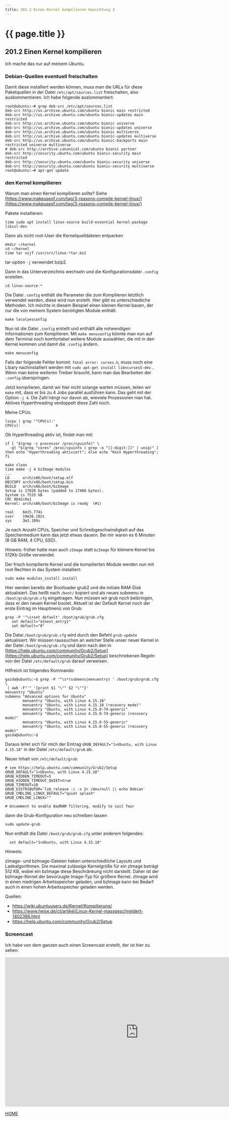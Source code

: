 ```yaml
---
title: 201.2 Einen Kernel kompilieren Gewichtung 3
---
```


# {{ page.title }}

## 201.2 Einen Kernel kompilieren

Ich mache das nur auf meinem Ubuntu.

### Debian-Quellen eventuell freischalten

Damit diese installiert werden können, muss man die URLs für diese Paketquellen in der Datei `/etc/apt/sources.list` freischalten, also auskommentieren.
Ich habe folgende auslommentiert:

```
root@ubuntu:~# grep deb-src /etc/apt/sources.list
deb-src http://us.archive.ubuntu.com/ubuntu bionic main restricted
deb-src http://us.archive.ubuntu.com/ubuntu bionic-updates main restricted
deb-src http://us.archive.ubuntu.com/ubuntu bionic universe
deb-src http://us.archive.ubuntu.com/ubuntu bionic-updates universe
deb-src http://us.archive.ubuntu.com/ubuntu bionic multiverse
deb-src http://us.archive.ubuntu.com/ubuntu bionic-updates multiverse
deb-src http://us.archive.ubuntu.com/ubuntu bionic-backports main restricted universe multiverse
# deb-src http://archive.canonical.com/ubuntu bionic partner
deb-src http://security.ubuntu.com/ubuntu bionic-security main restricted
deb-src http://security.ubuntu.com/ubuntu bionic-security universe
deb-src http://security.ubuntu.com/ubuntu bionic-security multiverse
root@ubuntu:~# apt-get update
```

### den Kernel kompilieren

Warum man einen Kernel kompilieren sollte? Siehe [https://www.makeuseof.com/tag/3-reasons-compile-kernel-linux/](https://www.makeuseof.com/tag/3-reasons-compile-kernel-linux/)


Pakete installieren:

```
time sudo apt install linux-source build-essential kernel-package libssl-dev
```

Dann als nicht root-User die Kernelquelldateien entpacken

```
mkdir ~/kernel
cd ~/kernel
time tar xvjf /usr/src/linux-*tar.bz2
```

tar-option `-j` verwendet bzip2.

Dann in das Unterverzeichnis wechseln und die Konfigurationsdatei `.config` erstellen.

```
cd linux-source-*
```

Die Datei `.config` enthält die Parameter die zum Kompilieren letztlich verwendet werden, diese wird nun erstellt. Hier gibt es unterschiedliche Methoden. Ich möchte in diesem Beispiel einen kleinen Kernel bauen, der nur die von meinem System benötigten Module enthält.

```
make localyesconfig
```

Nun ist die Datei `.config` erstellt und enthällt alle notwendigen Informationen zum Kompilieren. Mit `make menuconfig` könnte man nun auf dem Terminal noch komfortabel weitere Module auswählen, die mit in den Kernel kommen und damit die `.config` ändern.

```
make menuconfig
```

Falls der folgende Fehler kommt: `fatal error: curses.h`, muss noch eine Libary nachinstalliert werden mit `sudo apt-get install libncurses5-dev` . Wenn man keine weiteren Treiber braucht, kann man das Bearbeiten der `.config` überspringen.

Jetzt kompilieren, damit wir hier nicht solange warten müssen, teilen wir `make` mit, dass er bis zu 4 Jobs parallel ausführen kann. Das geht mit der Option `-j 4`. Die Zahl hängt nur davon ab, wieviele Prozessoren man hat. Aktives Hyperthreading verdoppelt diese Zahl noch.

Meine CPUs:

```
lscpu | grep '^CPU(s):'
CPU(s):                4
```

Ob Hyperthreading aktiv ist, findet man mit:

```
if [ "$(grep -c processor /proc/cpuinfo)" \
  -gt "$(grep "cores" /proc/cpuinfo | grep -o "[[:digit:]]" | uniq)" ]
then echo "Hyperthreading aktiviert"; else echo "Kein Hyperthreading"; fi
```


```
make clean
time make -j 4 bzImage modules
...
LD      arch/x86/boot/setup.elf
OBJCOPY arch/x86/boot/setup.bin
BUILD   arch/x86/boot/bzImage
Setup is 17020 bytes (padded to 17408 bytes).
System is 7533 kB
CRC 8642c0a1
Kernel: arch/x86/boot/bzImage is ready  (#1)

real    6m15.774s
user    19m36.102s
sys     3m3.109s
```

Je nach Anzahl CPUs, Speicher und Schreibgeschwindigkeit auf das Speichermedium kann das jetzt etwas dauern. Bei mir waren es 6 Minuten (8 GB RAM, 4 CPU, SSD).

Hinweis: früher hatte man auch `zImage` statt `bzImage` für kleinere Kernel bis 512Kb Größe verwendet.

Der frisch kompilierte Kernel und die kompilierten Module werden nun mit root Rechten in das System installiert:

```
sudo make modules_install install
```

Hier werden bereits der Bootloader grub2 und die initiale RAM-Disk aktualisiert. Das heißt nach `/boot/` kopiert und als neues submenu in `/boot/grub/grub.cfg` eingetragen. Nun müssen wir grub noch  beibringen, dass er den neuen Kernel bootet. Aktuell ist der Default Kernel noch der erste Eintrag im Hauptmenü von Grub:

```
grep -P '^\s+set default' /boot/grub/grub.cfg
   set default="${next_entry}"
   set default="0"
````

Die Datei `/boot/grub/grub.cfg` wird durch den Befehl `grub-update` aktualisiert. Wir müssen raussuchen an welcher Stelle unser neuer Kernel in der Datei `/boot/grub/grub.cfg` und dann nach den in [https://help.ubuntu.com/community/Grub2/Setup](https://help.ubuntu.com/community/Grub2/Setup) beschriebenen Regeln von der Datei `/etc/default/grub` darauf verweisen.

Hilfreich ist folgendes Kommando:

```
gaida@ubuntu:~$ grep -P '^\s*(submenu|menuentry) ' /boot/grub/grub.cfg \
 | awk -F"'" '{print $1 "\"" $2 "\""}'
menuentry "Ubuntu"
submenu "Advanced options for Ubuntu"
        menuentry "Ubuntu, with Linux 4.15.18"
        menuentry "Ubuntu, with Linux 4.15.18 (recovery mode)"
        menuentry "Ubuntu, with Linux 4.15.0-74-generic"
        menuentry "Ubuntu, with Linux 4.15.0-74-generic (recovery mode)"
        menuentry "Ubuntu, with Linux 4.15.0-55-generic"
        menuentry "Ubuntu, with Linux 4.15.0-55-generic (recovery mode)"
gaida@ubuntu:~$
```

Daraus leitet sich für mich der Eintrag `GRUB_DEFAULT="1>Ubuntu, with Linux 4.15.18"` in der Datei `/etc/default/grub` ab.


Neuer Inhalt von `/etc/default/grub`:

```
# see https://help.ubuntu.com/community/Grub2/Setup
GRUB_DEFAULT="1>Ubuntu, with Linux 4.15.18"
GRUB_HIDDEN_TIMEOUT=5
GRUB_HIDDEN_TIMEOUT_QUIET=true
GRUB_TIMEOUT=10
GRUB_DISTRIBUTOR=`lsb_release -i -s 2> /dev/null || echo Debian` GRUB_CMDLINE_LINUX_DEFAULT="quiet splash"
GRUB_CMDLINE_LINUX=""

# Uncomment to enable BadRAM filtering, modify to suit Tour
```

dann die Grub-Konfiguration neu schreiben lassen

```
sudo update-grub
```

Nun enthält die Datei `/boot/grub/grub.cfg` unter anderem folgendes:


```
  set default="1>Ubuntu, with Linux 4.15.18"
```

Hinweis:

zImage- und bzImage-Dateien haben unterschiedliche Layouts und Ladealgorithmen. Die maximal zulässige Kernelgröße für ein zImage beträgt 512 KB, wobei ein bzImage diese Beschränkung nicht darstellt. Daher ist der bzImage-Kernel der bevorzugte Image-Typ für größere Kernel. zImage wird in einen niedrigen Arbeitsspeicher geladen, und bzImage kann bei Bedarf auch in einen hohen Arbeitsspeicher geladen werden.


Quellen:

- https://wiki.ubuntuusers.de/Kernel/Kompilierung/
- https://www.heise.de/ct/artikel/Linux-Kernel-massgeschneidert-1402386.html
- https://help.ubuntu.com/community/Grub2/Setup

### Screencast

Ich habe von dem ganzen auch einen Screencast erstellt, der ist hier zu sehen:

<iframe width="870" height="489" src="https://www.youtube.com/embed/https://youtu.be/_s1htY4-53s" frameborder="0" allow="accelerometer; autoplay; encrypted-media; gyroscope; picture-in-picture" allowfullscreen></iframe>

[HOME](./)
